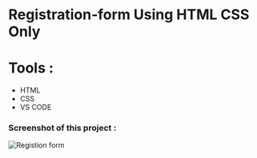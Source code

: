 # Registration-form Using HTML CSS Only

# Tools :

- HTML
- CSS
- VS CODE

### Screenshot of this project :
![Registion form](https://user-images.githubusercontent.com/82101597/132531198-fe1667f6-2103-4b1f-b70f-acb08ded111d.png)


